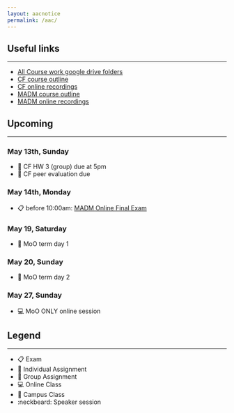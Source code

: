 ```yaml
---
layout: aacnotice
permalink: /aac/
---
```


## Useful links

----
* [All Course work google drive folders](https://drive.google.com/drive/u/1/folders/1mYYYbyB3R1y9sBMQAwEXjPEb63WUc4CH)
* [CF course outline](http://lms2.exchange.isb.edu/mod/resource/view.php?id=55100)
* [CF online recordings](https://drive.google.com/drive/folders/1X7yVbCScdB6gCNLyVEgFAQ7XfKT9nFCn)
* [MADM course outline](http://lms2.exchange.isb.edu/mod/resource/view.php?id=55425)
* [MADM online recordings](http://lms2.exchange.isb.edu/mod/url/view.php?id=55736)

## Upcoming

----

### May 13th, Sunday
* :busts_in_silhouette: CF HW 3 (group) due at 5pm
* :bust_in_silhouette: CF peer evaluation due

### May 14th, Monday
* :clipboard: before 10:00am: [MADM Online Final Exam](http://lms2.exchange.isb.edu/mod/quiz/view.php?id=56491)

### May 19, Saturday
* :school: MoO term day 1

### May 20, Sunday
* :school: MoO term day 2

### May 27, Sunday
* :computer: MoO ONLY online session


## Legend

----
* :clipboard: Exam
* :bust_in_silhouette: Individual Assignment
* :busts_in_silhouette: Group Assignment
* :computer: Online Class
* :school: Campus Class
* :neckbeard: Speaker session

